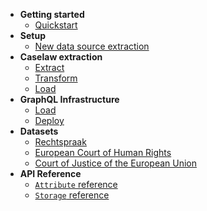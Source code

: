 <!-- docs/_sidebar.md -->

* **Getting started**
    * [Quickstart](/?id=quickstart)
* **Setup**
    * [New data source extraction](/setup/?id=extraction)
* **Caselaw extraction**
    * [Extract](/etl/?id=extract)
    * [Transform](/etl/?id=transform)
    * [Load](/etl/?id=load)
* **GraphQL Infrastructure**
    * [Load](/graphql/?id=load)
    * [Deploy](/graphql/?id=deploy)
* **Datasets**
    * [Rechtspraak](/datasets/?id=dutch-courts)
    * [European Court of Human Rights](/datasets/?id=european-court-of-human-rights-echr)
    * [Court of Justice of the European Union](/datasets/?id=court-of-justice-of-the-european-union-cjeu)
* **API Reference**
    * [`Attribute` reference](/api/attribute)
    * [`Storage` reference](/api/storage)
    